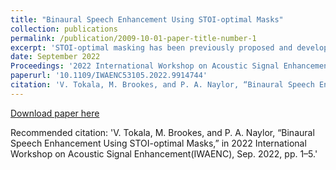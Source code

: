 ```yaml
---
title: "Binaural Speech Enhancement Using STOI-optimal Masks"
collection: publications
permalink: /publication/2009-10-01-paper-title-number-1
excerpt: 'STOI-optimal masking has been previously proposed and developed for single-channel speech enhancement. In this paper, we consider the extension to the task of binaural speech enhancement in which the spatial information is known to be important to speech understanding and therefore should be preserved by the enhancement processing. Masks are estimated for each of the binaural channels individually and a ‘better-ear listening' mask is computed by choosing the maximum of the two masks. The estimated mask is used to supply probability information about the speech presence in each time-frequency bin to an Optimally-modified Log Spectral Amplitude (OM-LSA) enhancer. We show that using the proposed method for binaural signals with a directional noise not only improves the SNR of the noisy signal but also preserves the binaural cues and intelligibility.'
date: September 2022
Proceedings: '2022 International Workshop on Acoustic Signal Enhancement (IWAENC)'
paperurl: '10.1109/IWAENC53105.2022.9914744'
citation: 'V. Tokala, M. Brookes, and P. A. Naylor, “Binaural Speech Enhancement Using STOI-optimal Masks,” in 2022 International Workshop on Acoustic Signal Enhancement(IWAENC), Sep. 2022, pp. 1–5.'
---
```



[Download paper here](https://doi.org/10.48550/arXiv.2209.15472)

Recommended citation: 'V. Tokala, M. Brookes, and P. A. Naylor, “Binaural Speech Enhancement Using STOI-optimal Masks,” in 2022 International Workshop on Acoustic Signal Enhancement(IWAENC), Sep. 2022, pp. 1–5.'